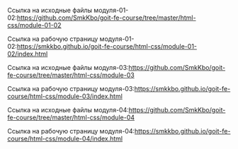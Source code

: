 
Ссылка на исходные файлы модуля-01-02:https://github.com/SmkKbo/goit-fe-course/tree/master/html-css/module-01-02

Ссылка на рабочую страницу модуля-01-02:https://smkkbo.github.io/goit-fe-course/html-css/module-01-02/index.html

Ссылка на исходные файлы модуля-03:https://github.com/SmkKbo/goit-fe-course/tree/master/html-css/module-03

Ссылка на рабочую страницу модуля-03:https://smkkbo.github.io/goit-fe-course/html-css/module-03/index.html

Ссылка на исходные файлы модуля-04:https://github.com/SmkKbo/goit-fe-course/tree/master/html-css/module-04

Ссылка на рабочую страницу модуля-04:https://smkkbo.github.io/goit-fe-course/html-css/module-04/index.html
